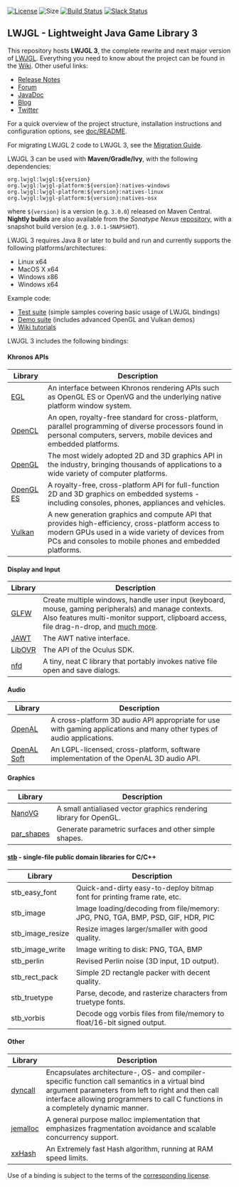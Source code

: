 [![License](https://img.shields.io/badge/license-BSD-blue.svg)](https://github.com/LWJGL/lwjgl3/blob/master/LICENSE.md)
![Size](https://reposs.herokuapp.com/?path=lwjgl/lwjgl3)
[![Build Status](https://travis-ci.org/LWJGL-CI/lwjgl3.svg?branch=master-linux64)](https://travis-ci.org/LWJGL-CI/lwjgl3)
[![Slack Status](https://slack.lwjgl.org/badge.svg)](https://slack.lwjgl.org/)

## LWJGL - Lightweight Java Game Library 3

This repository hosts **LWJGL 3**, the complete rewrite and next major version of [LWJGL](https://www.lwjgl.org). Everything you need to know about the project can be found in the [Wiki](https://github.com/LWJGL/lwjgl3-wiki/wiki). Other useful links:

- [Release Notes](https://github.com/LWJGL/lwjgl3/tree/master/doc/notes)  
- [Forum](http://forum.lwjgl.org)
- [JavaDoc](http://javadoc.lwjgl.org)
- [Blog](http://blog.lwjgl.org)
- [Twitter](https://twitter.com/LWJGL)

For a quick overview of the project structure, installation instructions and configuration options, see [doc/README](https://github.com/LWJGL/lwjgl3/tree/master/doc).

For migrating LWJGL 2 code to LWJGL 3, see the [Migration Guide](https://github.com/LWJGL/lwjgl3-wiki/wiki/2.6.6-LWJGL3-migration).

LWJGL 3 can be used with **Maven/Gradle/Ivy**, with the following dependencies:

```
org.lwjgl:lwjgl:${version}
org.lwjgl:lwjgl-platform:${version}:natives-windows
org.lwjgl:lwjgl-platform:${version}:natives-linux
org.lwjgl:lwjgl-platform:${version}:natives-osx
```

where `${version}` is a version (e.g. `3.0.0`) released on Maven Central. **Nightly builds** are also available from the *Sonatype Nexus* [repository](https://oss.sonatype.org/content/repositories/snapshots), with a snapshot build version (e.g. `3.0.1-SNAPSHOT`).

LWJGL 3 requires Java 8 or later to build and run and currently supports the following platforms/architectures:

- Linux x64
- MacOS X x64
- Windows x86
- Windows x64

Example code:

- [Test suite](https://github.com/LWJGL/lwjgl3/tree/master/modules/core/src/test/java/org/lwjgl/demo) (simple samples covering basic usage of LWJGL bindings)
- [Demo suite](https://github.com/LWJGL/lwjgl3-demos) (includes advanced OpenGL and Vulkan demos)
- [Wiki tutorials](https://github.com/LWJGL/lwjgl3-wiki/wiki/2.6.-Tutorial-Index)

LWJGL 3 includes the following bindings:

#### Khronos APIs

|Library|Description|
|-------|-----------|
|[EGL](https://www.khronos.org/egl)|An interface between Khronos rendering APIs such as OpenGL ES or OpenVG and the underlying native platform window system.|
|[OpenCL](https://www.khronos.org/opencl/)|An open, royalty-free standard for cross-platform, parallel programming of diverse processors found in personal computers, servers, mobile devices and embedded platforms.|
|[OpenGL](https://www.khronos.org/opengl/)|The most widely adopted 2D and 3D graphics API in the industry, bringing thousands of applications to a wide variety of computer platforms.|
|[OpenGL ES](https://www.khronos.org/opengles/)|A royalty-free, cross-platform API for full-function 2D and 3D graphics on embedded systems - including consoles, phones, appliances and vehicles.|
|[Vulkan](https://www.khronos.org/vulkan/)|A new generation graphics and compute API that provides high-efficiency, cross-platform access to modern GPUs used in a wide variety of devices from PCs and consoles to mobile phones and embedded platforms.|

#### Display and Input

|Library|Description|
|-------|-----------|
|[GLFW](http://www.glfw.org/)|Create multiple windows, handle user input (keyboard, mouse, gaming peripherals) and manage contexts. Also features multi-monitor support, clipboard access, file drag-n-drop, and [much more](http://www.glfw.org/docs/latest/news.html).|
|[JAWT](http://docs.oracle.com/javase/8/docs/technotes/guides/awt/AWT_Native_Interface.html)|The AWT native interface.|
|[LibOVR](https://developer.oculus.com/documentation/)|The API of the Oculus SDK.|
|[nfd](https://github.com/mlabbe/nativefiledialog)|A tiny, neat C library that portably invokes native file open and save dialogs.|

#### Audio

|Library|Description|
|-------|-----------|
|[OpenAL](https://www.openal.org/)|A cross-platform 3D audio API appropriate for use with gaming applications and many other types of audio applications.|
|[OpenAL Soft](http://kcat.strangesoft.net/openal.html)|An LGPL-licensed, cross-platform, software implementation of the OpenAL 3D audio API.|

#### Graphics

|Library|Description|
|-------|-----------|
|[NanoVG](https://github.com/memononen/nanovg)|A small antialiased vector graphics rendering library for OpenGL.|
|[par_shapes](https://github.com/prideout/par)|Generate parametric surfaces and other simple shapes.|

#### [stb](https://github.com/nothings/stb) - single-file public domain libraries for C/C++

|Library|Description|
|-------|-----------|
|stb_easy_font|Quick-and-dirty easy-to-deploy bitmap font for printing frame rate, etc.|
|stb_image|Image loading/decoding from file/memory: JPG, PNG, TGA, BMP, PSD, GIF, HDR, PIC|
|stb_image_resize|Resize images larger/smaller with good quality.|
|stb_image_write|Image writing to disk: PNG, TGA, BMP|
|stb_perlin|Revised Perlin noise (3D input, 1D output).|
|stb_rect_pack|Simple 2D rectangle packer with decent quality.|
|stb_truetype|Parse, decode, and rasterize characters from truetype fonts.|
|stb_vorbis|Decode ogg vorbis files from file/memory to float/16-bit signed output.|

#### Other

|Library|Description|
|-------|-----------|
|[dyncall](http://www.dyncall.org/)|Encapsulates architecture-, OS- and compiler-specific function call semantics in a virtual bind argument parameters from left to right and then call interface allowing programmers to call C functions in a completely dynamic manner.|
|[jemalloc](http://www.canonware.com/jemalloc/)|A general purpose malloc implementation that emphasizes fragmentation avoidance and scalable concurrency support.|
|[xxHash](https://github.com/Cyan4973/xxHash)|An Extremely fast Hash algorithm, running at RAM speed limits.|

Use of a binding is subject to the terms of the [corresponding license](https://github.com/LWJGL/lwjgl3/tree/master/doc/3rdparty).
